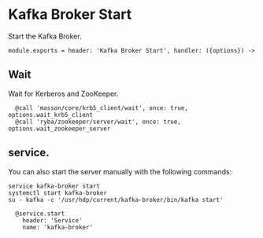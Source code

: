 
# Kafka Broker Start

Start the Kafka Broker.

    module.exports = header: 'Kafka Broker Start', handler: ({options}) ->

## Wait

Wait for Kerberos and ZooKeeper.

      @call 'masson/core/krb5_client/wait', once: true, options.wait_krb5_client
      @call 'ryba/zookeeper/server/wait', once: true, options.wait_zookeeper_server

## service.

You can also start the server manually with the following commands:

```
service kafka-broker start
systemctl start kafka-broker
su - kafka -c '/usr/hdp/current/kafka-broker/bin/kafka start'
```

      @service.start
        header: 'Service'
        name: 'kafka-broker'
